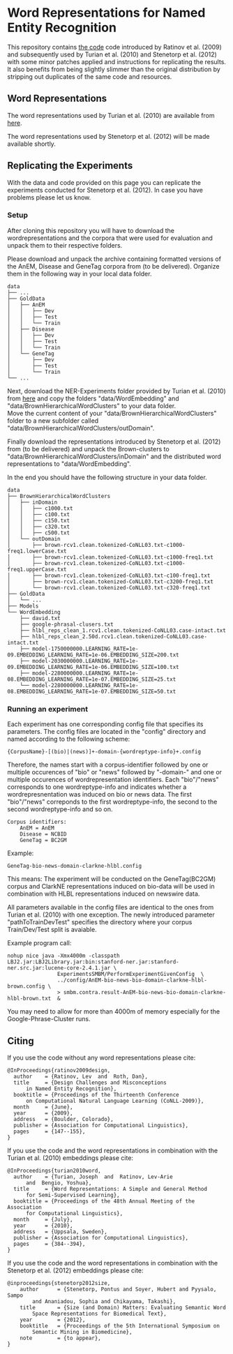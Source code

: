 # Word Representations for Named Entity Recognition #

This repository contains [the code][ratinov] code introduced by
Ratinov et al. (2009) and subsequently used by Turian et al. (2010) and
Stenetorp et al. (2012) with some minor patches applied and instructions for
replicating the results. It also benefits from being slightly slimmer than the
original distribution by stripping out duplicates of the same code and
resources.

[ratinov]: http://cogcomp.cs.illinois.edu/Data/ACL2010_NER_Experiments.php

## Word Representations ##

The word representations used by Turian et al. (2010) are available from
[here][turian].

The word representations used by Stenetorp et al. (2012) will be made
available shortly.

[turian]: http://metaoptimize.com/projects/wordreprs/

## Replicating the Experiments ##

With the data and code provided on this page you can replicate the experiments conducted for Stenetorp et al. (2012).
In case you have problems please let us know.

### Setup ###

After cloning this repository you will have to download the wordrepresentations and 
the corpora that were used for evaluation and unpack them to their respective folders.

Please download and unpack the archive containing formatted versions of the AnEM, Disease and GeneTag corpora from (to be delivered).
Organize them in the following way in your local data folder.

    data
    ├── ...
    ├── GoldData
    │   ├── AnEM
    │   │   ├── Dev
    │   │   ├── Test 
    │   │   └── Train
    │   ├── Disease
    │   │   ├── Dev
    │   │   ├── Test
    │   │   └── Train
    │   └── GeneTag
    │       ├── Dev
    │       ├── Test 
    │       └── Train
    └── ...

Next, download the NER-Experiments folder provided by Turian et al. (2010) from 
[here][turian-ner] and copy the folders "data/WordEmbedding" and "data/BrownHierarchicalWordClusters" to your data folder.  
Move the current content of your "data/BrownHierarchicalWordClusters" folder
to a new subfolder called "data/BrownHierarchicalWordClusters/outDomain".

Finally download the representations introduced by Stenetorp et al. (2012) from (to be delivered)
and unpack the Brown-clusters to "data/BrownHierarchicalWordClusters/inDomain" and the distributed word representations to 
"data/WordEmbedding".

[turian-ner]: http://cogcomp.cs.illinois.edu/Data/ACL2010_NER_Experiments.php

In the end you should have the following structure in your data folder.

    data
    ├── BrownHierarchicalWordClusters
    │   ├── inDomain
    │   │   ├── c1000.txt
    │   │   ├── c100.txt
    │   │   ├── c150.txt
    │   │   ├── c320.txt
    │   │   ├── c500.txt
    │   └── outDomain
    │       ├── brown-rcv1.clean.tokenized-CoNLL03.txt-c1000-freq1.lowerCase.txt
    │       ├── brown-rcv1.clean.tokenized-CoNLL03.txt-c1000-freq1.txt
    │       ├── brown-rcv1.clean.tokenized-CoNLL03.txt-c1000-freq1.upperCase.txt
    │       ├── brown-rcv1.clean.tokenized-CoNLL03.txt-c100-freq1.txt
    │       ├── brown-rcv1.clean.tokenized-CoNLL03.txt-c3200-freq1.txt
    │       └── brown-rcv1.clean.tokenized-CoNLL03.txt-c320-freq1.txt
    ├── GoldData
    │   └── ...
    ├── Models
    └── WordEmbedding
        ├── david.txt
        ├── google-phrasal-clusers.txt
        ├── hlbl_reps_clean_1.rcv1.clean.tokenized-CoNLL03.case-intact.txt
        ├── hlbl_reps_clean_2.50d.rcv1.clean.tokenized-CoNLL03.case-intact.txt
        ├── model-1750000000.LEARNING_RATE=1e-09.EMBEDDING_LEARNING_RATE=1e-06.EMBEDDING_SIZE=200.txt
        ├── model-2030000000.LEARNING_RATE=1e-09.EMBEDDING_LEARNING_RATE=1e-06.EMBEDDING_SIZE=100.txt
        ├── model-2280000000.LEARNING_RATE=1e-08.EMBEDDING_LEARNING_RATE=1e-07.EMBEDDING_SIZE=25.txt
        └── model-2280000000.LEARNING_RATE=1e-08.EMBEDDING_LEARNING_RATE=1e-07.EMBEDDING_SIZE=50.txt
        
        
### Running an experiment ###

Each experiment has one corresponding config file that specifies its parameters.
The config files are located in the "config" directory and named according to the following scheme:
    
    {CorpusName}-[(bio)|(news)]+-domain-{wordreptype-info}+.config
    
Therefore, the names start with a corpus-identifier followed by one or multiple occurences of 
"bio" or "news" followed by "-domain-" and one or multiple occurences of wordrepresentation identifiers.
Each "bio"/"news" corresponds to one wordreptype-info and indicates whether a wordrepresnentation was induced on 
bio or news data. The first "bio"/"news" correponds to the first wordreptype-info, the second to the second
wordreptype-info and so on.

    Corpus identifiers:
        AnEM = AnEM
        Disease = NCBID
        GeneTag = BC2GM
        
Example:

    GeneTag-bio-news-domain-clarkne-hlbl.config

This means: The experiment will be conducted on the GeneTag(BC2GM) corpus and ClarkNE representations 
induced on bio-data will be used in combination with HLBL representations induced on newswire data.

All parameters available in the config files are identical to the ones from Turian et al. (2010) with one exception.
The newly introduced parameter "pathToTrainDevTest" specifies the directory where your corpus Train/Dev/Test split is avaiable.

Example program call:

    nohup nice java -Xmx4000m -classpath LBJ2.jar:LBJ2Library.jar:bin:stanford-ner.jar:stanford-ner.src.jar:lucene-core-2.4.1.jar \
                    ExperimentsSMBM/PerformExperimentGivenConfig  \
                    ../config/AnEM-bio-news-bio-domain-clarkne-hlbl-brown.config \
                    > smbm.contra.result-AnEM-bio-news-bio-domain-clarkne-hlbl-brown.txt  &


You may need to allow for more than 4000m of memory especially for the Google-Phrase-Cluster runs.


## Citing ##

If you use the code without any word representations please cite:

    @InProceedings{ratinov2009design,
      author    = {Ratinov, Lev  and  Roth, Dan},
      title     = {Design Challenges and Misconceptions
          in Named Entity Recognition},
      booktitle = {Proceedings of the Thirteenth Conference
          on Computational Natural Language Learning (CoNLL-2009)},
      month     = {June},
      year      = {2009},
      address   = {Boulder, Colorado},
      publisher = {Association for Computational Linguistics},
      pages     = {147--155},
    }

If you use the code and the word representations in combination with the
Turian et al. (2010) embeddings please cite:

    @InProceedings{turian2010word,
      author    = {Turian, Joseph  and  Ratinov, Lev-Arie
          and  Bengio, Yoshua},
      title     = {Word Representations: A Simple and General Method
          for Semi-Supervised Learning},
      booktitle = {Proceedings of the 48th Annual Meeting of the Association
          for Computational Linguistics},
      month     = {July},
      year      = {2010},
      address   = {Uppsala, Sweden},
      publisher = {Association for Computational Linguistics},
      pages     = {384--394},
    }

If you use the code and the word representations in combination with the
Stenetorp et al. (2012) embeddings please cite:

    @inproceedings{stenetorp2012size,
        author      = {Stenetorp, Pontus and Soyer, Hubert and Pyysalo, Sampo
            and Ananiadou, Sophia and Chikayama, Takashi},
        title       = {Size (and Domain) Matters: Evaluating Semantic Word
            Space Representations for Biomedical Text},
        year        = {2012},
        booktitle   = {Proceedings of the 5th International Symposium on
            Semantic Mining in Biomedicine},
        note        = {to appear},
    }
